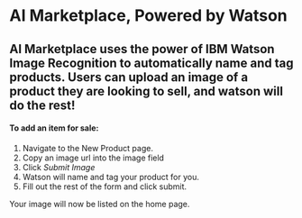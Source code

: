 # AI Marketplace, Powered by Watson
## AI Marketplace uses the power of IBM Watson Image Recognition to automatically name and tag products. Users can upload an image of a product they are looking to sell, and watson will do the rest!

#### To add an item for sale:
1. Navigate to the New Product page.
1. Copy an image url into the image field
1. Click *Submit Image*
1. Watson will name and tag your product for you.
1. Fill out the rest of the form and click submit. 

Your image will now be listed on the home page.